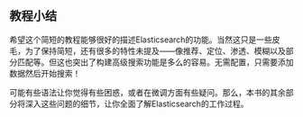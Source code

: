 ## 教程小结

希望这个简短的教程能够很好的描述Elasticsearch的功能。当然这只是一些皮毛，为了保持简短，还有很多的特性未提及——像推荐、定位、渗透、模糊以及部分匹配等。但这也突出了构建高级搜索功能是多么的容易。无需配置，只需要添加数据然后开始搜索！

可能有些语法让你觉得有些困惑，或者在微调方面有些疑问。那么，本书的其余部分将深入这些问题的细节，让你全面了解Elasticsearch的工作过程。
